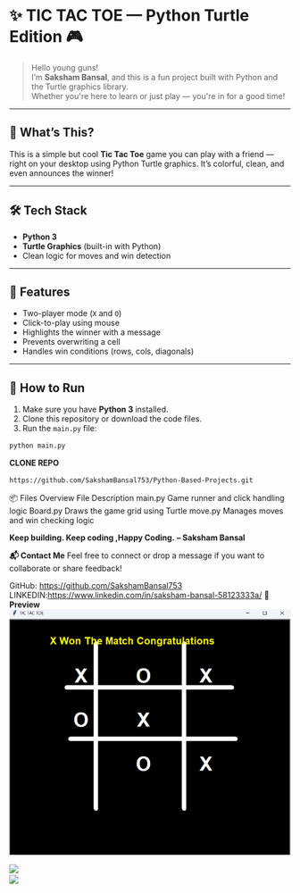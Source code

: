 # ✨ TIC TAC TOE — Python Turtle Edition 🎮

> Hello young guns!  
> I’m **Saksham Bansal**, and this is a fun project built with Python and the Turtle graphics library.  
> Whether you're here to learn or just play — you're in for a good time!

---

## 🧠 What’s This?

This is a simple but cool **Tic Tac Toe** game you can play with a friend — right on your desktop using Python Turtle graphics. It’s colorful, clean, and even announces the winner!

---

## 🛠️ Tech Stack

- **Python 3**
- **Turtle Graphics** (built-in with Python)
- Clean logic for moves and win detection

---

## 🎯 Features

- Two-player mode (`X` and `O`)
- Click-to-play using mouse
- Highlights the winner with a message
- Prevents overwriting a cell
- Handles win conditions (rows, cols, diagonals)

---

## 🚀 How to Run

1. Make sure you have **Python 3** installed.
2. Clone this repository or download the code files.
3. Run the `main.py` file:

```bash
python main.py
```
**CLONE REPO**
```bash
https://github.com/SakshamBansal753/Python-Based-Projects.git
```

📦 Files Overview
File	        Description
main.py	    Game runner and click handling logic
Board.py	  Draws the game grid using Turtle
move.py	     Manages moves and win checking logic

**Keep building. Keep coding ,Happy Coding.**
**– Saksham Bansal**

**📬 Contact Me**
Feel free to connect or drop a message if you want to collaborate or share feedback!

GitHub: https://github.com/SakshamBansal753
LINKEDIN:https://www.linkedin.com/in/saksham-bansal-58123333a/
**📸 Preview**
<img src="https://github.com/SakshamBansal753/Python-Based-Projects/blob/main/TIC%20TAC%20TOE/TIC%20TAC%20TOE%20GAME.png"/>
<div style={display:flex;}>
  <div>
<img src="https://play-lh.googleusercontent.com/zPxLgj5nvl20ahJV7aFC6S5mD8kii5CEEDj25j1P9CYAfXL9sdDuO-8eES0r4DhJHrU"/>
  </div>
  <div>
    <img src="https://play-lh.googleusercontent.com/5ENdgpFsRhQt9y_ySp9UK_p-CL0TmhSwW5pKmmzzIW0OLFR3EvAtzAGm6c_IkkfgVg"/>
  </div>
</div>
